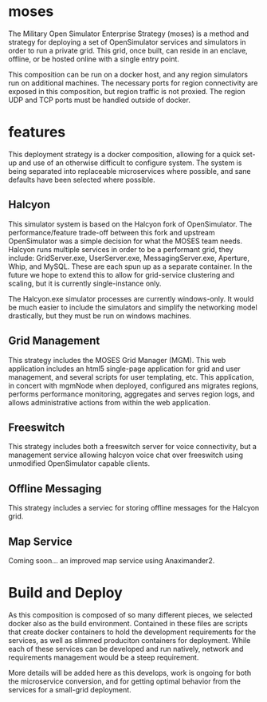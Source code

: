 # moses

The Military Open Simulator Enterprise Strategy (moses) is a method and strategy for deploying a set of OpenSimulator services and simulators in order to run a private grid.  This grid, once built, can reside in an enclave, offline, or be hosted online with a single entry point.

This composition can be run on a docker host, and any region simulators run on additional machines.  The necessary ports for region connectivity are exposed in this composition, but region traffic is not proxied.  The region UDP and TCP ports must be handled outside of docker.

# features

This deployment strategy is a docker composition, allowing for a quick set-up and use of an otherwise difficult to configure system.  The system is being separated into replaceable microservices where possible, and sane defaults have been selected where possible.

## Halcyon

This simulator system is based on the Halcyon fork of OpenSimulator.  The performance/feature trade-off between this fork and upstream OpenSimulator was a simple decision for what the MOSES team needs.  Halcyon runs multiple services in order to be a performant grid, they include:  GridServer.exe, UserServer.exe, MessagingServer.exe, Aperture, Whip, and MySQL.  These are each spun up as a separate container.  In the future we hope to extend this to allow for grid-service clustering and scaling, but it is currently single-instance only.

The Halcyon.exe simulator processes are currently windows-only.  It would be much easier to include the simulators and simplify the networking model drastically, but they must be run on windows machines.

## Grid Management

This strategy includes the MOSES Grid Manager (MGM).  This web application includes an html5 single-page application for grid and user management, and several scripts for user templating, etc.  This application, in concert with mgmNode when deployed, configured ans migrates regions, performs performance monitoring, aggregates and serves region logs, and allows administrative actions from within the web application.

## Freeswitch

This strategy includes both a freeswitch server for voice connectivity, but a management service allowing halcyon voice chat over freeswitch using unmodified OpenSimulator capable clients.

## Offline Messaging

This strategy includes a serviec for storing offline messages for the Halcyon grid.

## Map Service

Coming soon... an improved map service using Anaximander2.

# Build and Deploy

As this composition is composed of so many different pieces, we selected docker also as the build environment.  Contained in these files are scripts that create docker containers to hold the development requirements for the services, as well as slimmed produciton containers for deployment.  While each of these services can be developed and run natively, network and requirements management would be a steep requirement.

More details will be added here as this develops, work is ongoing for both the microservice conversion, and for getting optimal behavior from the services for a small-grid deployment.
